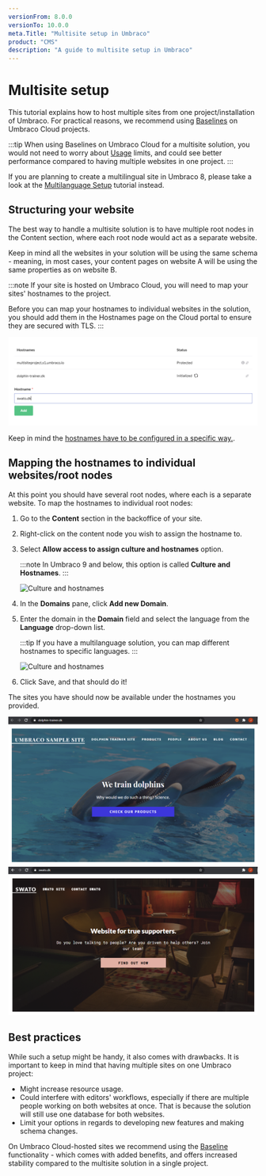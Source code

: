 ```yaml
---
versionFrom: 8.0.0
versionTo: 10.0.0
meta.Title: "Multisite setup in Umbraco"
product: "CMS"
description: "A guide to multisite setup in Umbraco"
---
```


# Multisite setup

This tutorial explains how to host multiple sites from one project/installation of Umbraco.
For practical reasons, we recommend using [Baselines](../../Umbraco-Cloud/Getting-Started/Baselines/) on Umbraco Cloud projects.

:::tip
When using Baselines on Umbraco Cloud for a multisite solution, you would not need to worry about [Usage](../../Umbraco-Cloud/Set-up/Usage/) limits, and could see better performance compared to having multiple websites in one project.
:::

If you are planning to create a multilingual site in Umbraco 8, please take a look at the [Multilanguage Setup](../Multilanguage-Setup/) tutorial instead.

## Structuring your website

The best way to handle a multisite solution is to have multiple root nodes in the Content section, where each root node would act as a separate website.

Keep in mind all the websites in your solution will be using the same schema - meaning, in most cases, your content pages on website A will be using the same properties as on website B.

:::note
If your site is hosted on Umbraco Cloud, you will need to map your sites' hostnames to the project.

Before you can map your hostnames to individual websites in the solution, you should add them in the Hostnames page on the Cloud portal to ensure they are secured with TLS.
:::

![Adding hostnames to the project](images/1-addinghostnames.png)

Keep in mind the [hostnames have to be configured in a specific way.](../../Umbraco-Cloud/Set-Up/Manage-Hostnames/).

## Mapping the hostnames to individual websites/root nodes

At this point you should have several root nodes, where each is a separate website. To map the hostnames to individual root nodes:

1. Go to the **Content** section in the backoffice of your site.
2. Right-click on the content node you wish to assign the hostname to.
3. Select **Allow access to assign culture and hostnames** option.

    :::note
    In Umbraco 9 and below, this option is called **Culture and Hostnames**.
    :::

    ![Culture and hostnames](images/2-culturehostnames-v10.png)

4. In the **Domains** pane, click **Add new Domain**.
5. Enter the domain in the **Domain** field and select the language from the **Language** drop-down list.

    :::tip
    If  you have a multilanguage solution, you can map different hostnames to specific languages.
    :::

    ![Culture and hostnames](images/3-culturehostnamesp2-v10.png)

6. Click Save, and that should do it!

The sites you have should now be available under the hostnames you provided.

![Dolphin site](images/6-dolphins.png)
![SWATO site](images/7-swato.png)

## Best practices

While such a setup might be handy, it also comes with drawbacks.
It is important to keep in mind that having multiple sites on one Umbraco project:

- Might increase resource usage.
- Could interfere with editors' workflows, especially if there are multiple people working on both websites at once. That is because the solution will still use one database for both websites.
- Limit your options in regards to developing new features and making schema changes.

On Umbraco Cloud-hosted sites we recommend using the [Baseline](../../Umbraco-Cloud/Getting-Started/Baselines/) functionality - which comes with added benefits, and offers increased stability compared to the multisite solution in a single project.
